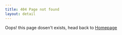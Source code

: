 ```yaml
---
title: 404 Page not found
layout: detail
---
```


Oops! this page dosen't exists, head back to [Homepage](../../)
